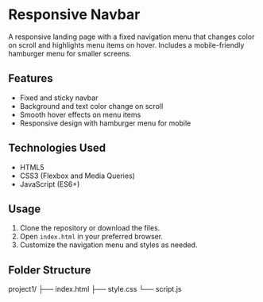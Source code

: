 # Responsive Navbar

A responsive landing page with a fixed navigation menu that changes color on scroll and highlights menu items on hover. Includes a mobile-friendly hamburger menu for smaller screens.

## Features
- Fixed and sticky navbar
- Background and text color change on scroll
- Smooth hover effects on menu items
- Responsive design with hamburger menu for mobile

## Technologies Used
- HTML5
- CSS3 (Flexbox and Media Queries)
- JavaScript (ES6+)

## Usage
1. Clone the repository or download the files.
2. Open `index.html` in your preferred browser.
3. Customize the navigation menu and styles as needed.

## Folder Structure
project1/
├── index.html
├── style.css
└── script.js
